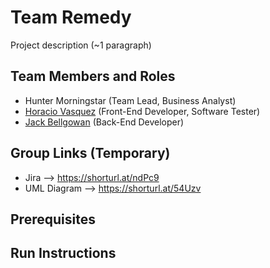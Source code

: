 # Team Remedy

Project description (~1 paragraph)

## Team Members and Roles

- Hunter Morningstar (Team Lead, Business Analyst)
- [Horacio Vasquez](https://github.com/HoracioVV/CIS350-HW2-Vasquez) (Front-End Developer, Software Tester)
- [Jack Bellgowan](https://github.com/beljac22/CIS350-HW2-Bellgowan) (Back-End Developer)

## Group Links (Temporary)

- Jira --> https://shorturl.at/ndPc9
- UML Diagram --> https://shorturl.at/54Uzv

## Prerequisites

## Run Instructions
